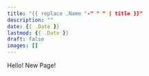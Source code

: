 ```yaml
---
title: "{{ replace .Name "-" " " | title }}"
description: ""
date: {{ .Date }}
lastmod: {{ .Date }}
draft: false
images: []
---
```


Hello! New Page!
